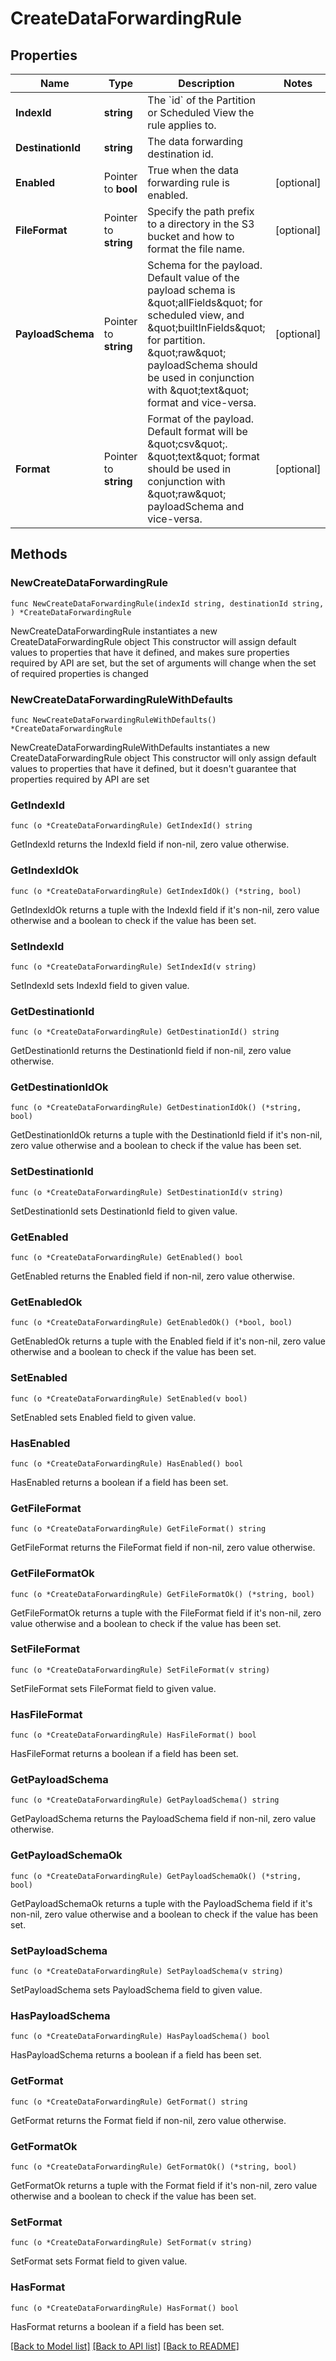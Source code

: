 # CreateDataForwardingRule

## Properties

Name | Type | Description | Notes
------------ | ------------- | ------------- | -------------
**IndexId** | **string** | The &#x60;id&#x60; of the Partition or Scheduled View the rule applies to. | 
**DestinationId** | **string** | The data forwarding destination id. | 
**Enabled** | Pointer to **bool** | True when the data forwarding rule is enabled. | [optional] 
**FileFormat** | Pointer to **string** | Specify the path prefix to a directory in the S3 bucket and how to format the file name. | [optional] 
**PayloadSchema** | Pointer to **string** | Schema for the payload. Default value of the payload schema is \&quot;allFields\&quot; for scheduled view, and \&quot;builtInFields\&quot; for partition. \&quot;raw\&quot; payloadSchema should be used in conjunction with \&quot;text\&quot; format and vice-versa. | [optional] 
**Format** | Pointer to **string** | Format of the payload. Default format will be \&quot;csv\&quot;. \&quot;text\&quot; format should be used in conjunction with \&quot;raw\&quot; payloadSchema and vice-versa. | [optional] 

## Methods

### NewCreateDataForwardingRule

`func NewCreateDataForwardingRule(indexId string, destinationId string, ) *CreateDataForwardingRule`

NewCreateDataForwardingRule instantiates a new CreateDataForwardingRule object
This constructor will assign default values to properties that have it defined,
and makes sure properties required by API are set, but the set of arguments
will change when the set of required properties is changed

### NewCreateDataForwardingRuleWithDefaults

`func NewCreateDataForwardingRuleWithDefaults() *CreateDataForwardingRule`

NewCreateDataForwardingRuleWithDefaults instantiates a new CreateDataForwardingRule object
This constructor will only assign default values to properties that have it defined,
but it doesn't guarantee that properties required by API are set

### GetIndexId

`func (o *CreateDataForwardingRule) GetIndexId() string`

GetIndexId returns the IndexId field if non-nil, zero value otherwise.

### GetIndexIdOk

`func (o *CreateDataForwardingRule) GetIndexIdOk() (*string, bool)`

GetIndexIdOk returns a tuple with the IndexId field if it's non-nil, zero value otherwise
and a boolean to check if the value has been set.

### SetIndexId

`func (o *CreateDataForwardingRule) SetIndexId(v string)`

SetIndexId sets IndexId field to given value.


### GetDestinationId

`func (o *CreateDataForwardingRule) GetDestinationId() string`

GetDestinationId returns the DestinationId field if non-nil, zero value otherwise.

### GetDestinationIdOk

`func (o *CreateDataForwardingRule) GetDestinationIdOk() (*string, bool)`

GetDestinationIdOk returns a tuple with the DestinationId field if it's non-nil, zero value otherwise
and a boolean to check if the value has been set.

### SetDestinationId

`func (o *CreateDataForwardingRule) SetDestinationId(v string)`

SetDestinationId sets DestinationId field to given value.


### GetEnabled

`func (o *CreateDataForwardingRule) GetEnabled() bool`

GetEnabled returns the Enabled field if non-nil, zero value otherwise.

### GetEnabledOk

`func (o *CreateDataForwardingRule) GetEnabledOk() (*bool, bool)`

GetEnabledOk returns a tuple with the Enabled field if it's non-nil, zero value otherwise
and a boolean to check if the value has been set.

### SetEnabled

`func (o *CreateDataForwardingRule) SetEnabled(v bool)`

SetEnabled sets Enabled field to given value.

### HasEnabled

`func (o *CreateDataForwardingRule) HasEnabled() bool`

HasEnabled returns a boolean if a field has been set.

### GetFileFormat

`func (o *CreateDataForwardingRule) GetFileFormat() string`

GetFileFormat returns the FileFormat field if non-nil, zero value otherwise.

### GetFileFormatOk

`func (o *CreateDataForwardingRule) GetFileFormatOk() (*string, bool)`

GetFileFormatOk returns a tuple with the FileFormat field if it's non-nil, zero value otherwise
and a boolean to check if the value has been set.

### SetFileFormat

`func (o *CreateDataForwardingRule) SetFileFormat(v string)`

SetFileFormat sets FileFormat field to given value.

### HasFileFormat

`func (o *CreateDataForwardingRule) HasFileFormat() bool`

HasFileFormat returns a boolean if a field has been set.

### GetPayloadSchema

`func (o *CreateDataForwardingRule) GetPayloadSchema() string`

GetPayloadSchema returns the PayloadSchema field if non-nil, zero value otherwise.

### GetPayloadSchemaOk

`func (o *CreateDataForwardingRule) GetPayloadSchemaOk() (*string, bool)`

GetPayloadSchemaOk returns a tuple with the PayloadSchema field if it's non-nil, zero value otherwise
and a boolean to check if the value has been set.

### SetPayloadSchema

`func (o *CreateDataForwardingRule) SetPayloadSchema(v string)`

SetPayloadSchema sets PayloadSchema field to given value.

### HasPayloadSchema

`func (o *CreateDataForwardingRule) HasPayloadSchema() bool`

HasPayloadSchema returns a boolean if a field has been set.

### GetFormat

`func (o *CreateDataForwardingRule) GetFormat() string`

GetFormat returns the Format field if non-nil, zero value otherwise.

### GetFormatOk

`func (o *CreateDataForwardingRule) GetFormatOk() (*string, bool)`

GetFormatOk returns a tuple with the Format field if it's non-nil, zero value otherwise
and a boolean to check if the value has been set.

### SetFormat

`func (o *CreateDataForwardingRule) SetFormat(v string)`

SetFormat sets Format field to given value.

### HasFormat

`func (o *CreateDataForwardingRule) HasFormat() bool`

HasFormat returns a boolean if a field has been set.


[[Back to Model list]](../README.md#documentation-for-models) [[Back to API list]](../README.md#documentation-for-api-endpoints) [[Back to README]](../README.md)


